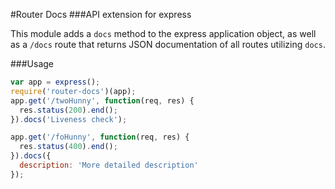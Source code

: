#Router Docs
###API extension for express

This module adds a `docs` method to the express application object, as well as a `/docs` route that returns JSON documentation of all routes utilizing `docs`. 

###Usage
```js
var app = express();
require('router-docs')(app);
app.get('/twoHunny', function(req, res) {
  res.status(200).end();
}).docs('Liveness check');

app.get('/foHunny', function(req, res) {
  res.status(400).end();
}).docs({
  description: 'More detailed description'
});
```
